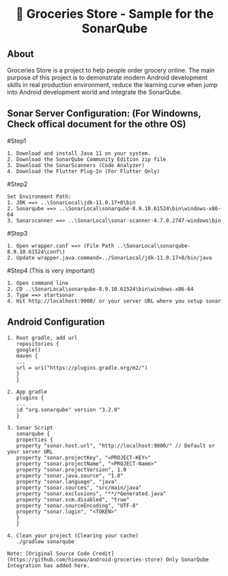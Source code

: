 <h1 align="center"> 🚀 Groceries Store - Sample for the SonarQube</h1>

## About
Groceries Store is a project to help people order grocery online. The main purpose of this project is to demonstrate modern Android development skills in real production environment, reduce the learning curve when jump into Android development world and integrate the SonarQube.

## Sonar Server Configuration: (For Windowns, Check offical document for the othre OS)

#Step1
```
1. Download and install Java 11 on your system.
2. Download the SonarQube Community Edition zip file
3. Download the SonarScanners (Code Analyzer)
4. Download the Flutter Plug-In (For Flutter Only)
```

#Step2
```
Set Environment Path:
1. JDK ==> ..\SonarLocal\jdk-11.0.17+8\bin
2. Sonarqube ==> ..\SonarLocal\sonarqube-8.9.10.61524\bin\windows-x86-64
3. Sonarscanner ==> ..\SonarLocal\sonar-scanner-4.7.0.2747-windows\bin
```

#Step3
```
1. Open wrapper.conf ==> (File Path ..\SonarLocal\sonarqube-8.9.10.61524\conf\)
2. Update wrapper.java.command=../SonarLocal/jdk-11.0.17+8/bin/java
```

#Step4 (This is very important)
```
1. Open command line
2. CD ..\SonarLocal\sonarqube-8.9.10.61524\bin\windows-x86-64
3. Type ==> startsonar
4. Hit http://localhost:9000/ or your server URL where you setup sonar
```

## Android Configuration

```
1. Root gradle, add url
   repositories {
   google()
   maven {
   ...
   url = uri("https://plugins.gradle.org/m2/")
   }
   }

2. App gradle
   plugins {
   ...
   id "org.sonarqube" version "3.2.0"
   }

3. Sonar Script
   sonarqube {
   properties {
   property "sonar.host.url", "http://localhost:9000/" // Default or your server URL
   property "sonar.projectKey", "<PROJECT-KEY>"
   property "sonar.projectName", "<PROJECT-Name>"
   property "sonar.projectVersion", 1.0
   property "sonar.java.source", "1.8"
   property "sonar.language", "java"
   property "sonar.sources", "src/main/java"
   property "sonar.exclusions", "**/*Generated.java"
   property "sonar.scm.disabled", "true"
   property "sonar.sourceEncoding", "UTF-8"
   property "sonar.login", "<TOKEN>"
   }
   }

4. Clean your project (Clearing your cache)
   ./gradlew sonarqube

Note: [Original Source Code Credit] (https://github.com/hieuwu/android-groceries-store) Only SonarQube Integration has added here. 
